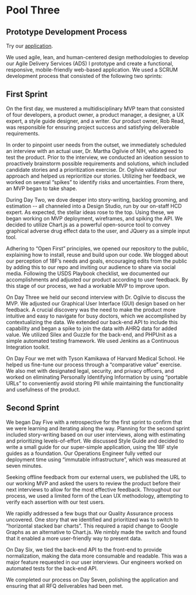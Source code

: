 # Pool Three
## Prototype Development Process

Try our [application](https://nebula.civicactions.com/).

We used agile, lean, and human-centered design methodologies to develop our Agile Delivery Services (ADS) I prototype and create a functional, responsive, mobile-friendly web-based application. We used a SCRUM development process that consisted of the following two sprints:


## First Sprint


On the first day, we mustered a multidisciplinary MVP team that consisted of four developers, a product owner, a product manager, a designer, a UX expert, a style guide designer, and a writer. Our product owner, Rob Read, was responsible for ensuring project success and satisfying deliverable requirements.


In order to pinpoint user needs from the outset, we immediately scheduled an interview with an actual user, Dr. Martha Ogilvie of NIH, who agreed to test the product. Prior to the interview, we conducted an ideation session to proactively brainstorm possible requirements and solutions, which included candidate stories and a prioritization exercise. Dr. Ogilvie validated our approach and helped us reprioritize our stories. Utilizing her feedback, we worked on several “spikes” to identify risks and uncertainties. From there, an MVP began to take shape.


During Day Two, we dove deeper into story-writing, backlog grooming, and estimation -- all channeled into a Design Studio, run by our on-staff HCD expert. As expected, the stellar ideas rose to the top. Using these, we began working on MVP deployment, wireframes, and spiking the API. We decided to utilize Chart.js as a powerful open-source tool to convey graphical adverse drug effect data to the user, and JQuery as a simple input tool.


Adhering to “Open First” principles, we opened our repository to the public, explaining how to install, reuse and build upon our code.  We blogged about our perception of 18F’s needs and goals, encouraging edits from the public by adding this to our repo and inviting our audience to share via social media. Following the USDS Playbook checklist, we documented our accomplishments and adjusted our product according to user feedback. By this stage of our process, we had a workable MVP to improve upon.


On Day Three we held our second interview with Dr. Ogilvie to discuss the MVP. We adjusted our Graphical User Interface (GUI) design based on her feedback. A crucial discovery was the need to make the product more intuitive and easy to navigate for busy doctors, which we accomplished by contextualizing the data. We extended our back-end API to include this capability and began a spike to join the data with AHRQ data for added value. We utilized Silex and Guzzle for the back-end, and PHPUnit as a simple automated testing framework. We used Jenkins as a Continuous Integration toolkit.


On Day Four we met with Tyson Kamikawa of Harvard Medical School. He helped us fine-tune our process through a “comparative value” exercise. We also met with designated legal, security, and privacy officers, and worked on eliminating Personally Identifying Information by using “portable URLs” to conveniently avoid storing PII while maintaining the functionality and usefulness of the product.


## Second Sprint


We began Day Five with a retrospective for the first sprint to confirm that we were learning and iterating along the way. Planning for the second sprint included story-writing based on our user interviews, along with estimating and prioritizing levels-of-effort. We discussed Style Guide and decided to write a small guide for our super-simple application, using the 18F style guides as a foundation. Our Operations Engineer fully vetted our deployment time using “immutable infrastructure”, which was measured at seven minutes.


Seeking offline feedback from our external users, we published the URL to our working MVP and asked the users to review the product before their next interviews to allow for the most effective feedback. Throughout our process, we used a limited form of the Lean UX methodology, attempting to verify each assertion with our test users.


We rapidly addressed a few bugs that our Quality Assurance process uncovered.  One story that we identified and prioritized was to switch to “horizontal stacked bar charts”. This required a rapid change to Google Graphs as an alternative to Chart.js. We nimbly made the switch and found that it enabled a more user-friendly way to present data.


On Day Six, we tied the back-end API to the front-end to provide normalization, making the data more consumable and readable. This was a major feature requested in our user interviews. Our engineers worked on automated tests for the back-end API. 


We completed our process on Day Seven, polishing the application and ensuring that all RFQ deliverables had been met.
